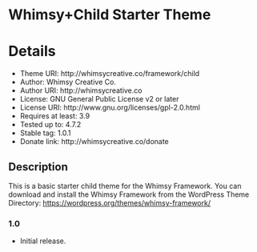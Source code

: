 # Whimsy+Child Starter Theme
<h1>Details</h1>
<ul>
	<li>Theme URI: http://whimsycreative.co/framework/child</li>
	<li>Author: Whimsy Creative Co.</li>
	<li>Author URI: http://whimsycreative.co</li>
	<li>License: GNU General Public License v2 or later</li>
	<li>License URI: http://www.gnu.org/licenses/gpl-2.0.html</li>
	<li>Requires at least: 3.9</li>
	<li>Tested up to: 4.7.2</li>
	<li>Stable tag: 1.0.1</li>
	<li>Donate link: http://whimsycreative.co/donate</li>
</ul>

## Description
This is a basic starter child theme for the Whimsy Framework. You can download and install the Whimsy Framework from the WordPress Theme Directory: https://wordpress.org/themes/whimsy-framework/

### 1.0
* Initial release.